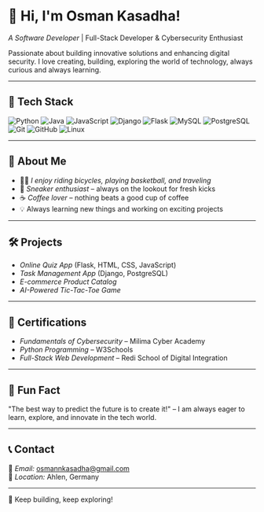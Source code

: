 # 👋 Hi, I'm Osman Kasadha!

*A Software Developer* | Full-Stack Developer & Cybersecurity Enthusiast

Passionate about building innovative solutions and enhancing digital security.
I love creating, building, exploring the world of technology, always curious and always learning.

---
## 🔹 Tech Stack
![Python](https://img.shields.io/badge/Python-3776AB?style=for-the-badge&logo=python&logoColor=white)
![Java](https://img.shields.io/badge/Java-ED8B00?style=for-the-badge&logo=java&logoColor=white)
![JavaScript](https://img.shields.io/badge/JavaScript-F7DF1E?style=for-the-badge&logo=javascript&logoColor=black)
![Django](https://img.shields.io/badge/Django-092E20?style=for-the-badge&logo=django&logoColor=white)
![Flask](https://img.shields.io/badge/Flask-000000?style=for-the-badge&logo=flask&logoColor=white)
![MySQL](https://img.shields.io/badge/MySQL-4479A1?style=for-the-badge&logo=mysql&logoColor=white)
![PostgreSQL](https://img.shields.io/badge/PostgreSQL-316192?style=for-the-badge&logo=postgresql&logoColor=white)
![Git](https://img.shields.io/badge/Git-F05032?style=for-the-badge&logo=git&logoColor=white)
![GitHub](https://img.shields.io/badge/GitHub-181717?style=for-the-badge&logo=github&logoColor=white)
![Linux](https://img.shields.io/badge/Linux-FCC624?style=for-the-badge&logo=linux&logoColor=black)

---
## 🏀 About Me
- 🚴‍♂ *I enjoy riding bicycles, playing basketball, and traveling*  
- 👟 *Sneaker enthusiast* – always on the lookout for fresh kicks  
- ☕ *Coffee lover* – nothing beats a good cup of coffee  
- 💡 Always learning new things and working on exciting projects  

---
## 🛠 Projects
- *Online Quiz App* (Flask, HTML, CSS, JavaScript)  
- *Task Management App* (Django, PostgreSQL)  
- *E-commerce Product Catalog*  
- *AI-Powered Tic-Tac-Toe Game*  

---
## 📜 Certifications
- *Fundamentals of Cybersecurity* – Milima Cyber Academy  
- *Python Programming* – W3Schools  
- *Full-Stack Web Development* – Redi School of Digital Integration  

---
## 🎯 Fun Fact
"The best way to predict the future is to create it!" – I am always eager to learn, explore, and innovate in the tech world.  

---
## 📞 Contact
📧 *Email:* osmannkasadha@gmail.com  
📍 *Location:* Ahlen, Germany  

---
🚀 Keep building, keep exploring!
